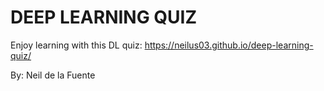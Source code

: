 # DEEP LEARNING QUIZ
Enjoy learning with this DL quiz:
https://neilus03.github.io/deep-learning-quiz/



By: Neil de la Fuente
